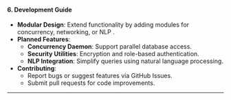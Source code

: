#### **6. Development Guide**  
- **Modular Design**: Extend functionality by adding modules for concurrency, networking, or NLP .  
- **Planned Features**:  
  - **Concurrency Daemon**: Support parallel database access.  
  - **Security Utilities**: Encryption and role-based authentication.  
  - **NLP Integration**: Simplify queries using natural language processing.  
- **Contributing**:  
  - Report bugs or suggest features via GitHub Issues.  
  - Submit pull requests for code improvements.  

---
